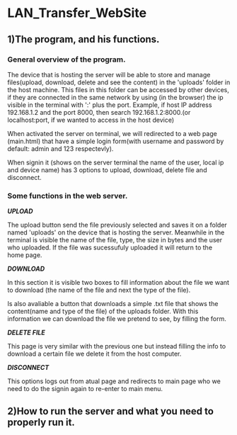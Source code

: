 # LAN_Transfer_WebSite

## 1)The program, and his functions.

### General overview of the program.
The device that is hosting the server will be able to store and manage files(upload, download, delete and see the content) in the 'uploads' folder in the host machine. This files in this folder can be accessed by other devices, if they are connected in the same network by using (in the browser) the ip visible in the terminal with ':' plus the port. Example, if host IP address 192.168.1.2 and the port 8000, then search 192.168.1.2:8000.(or localhost:port, if we wanted to access in the host device)

When activated the server on terminal, we will redirected to a web page (main.html) that have a simple login form(with username and password by default: admin and 123 respectevly).

When signin it (shows on the server terminal the name of the user, local ip and device name) has 3 options to upload, download, delete file and disconnect.

### Some functions in the web server.
***UPLOAD***

The upload button send the file previously selected and saves it on a folder named 'uploads' on the device that is hosting the server. Meanwhile in the terminal is visible the name of the file, type, the size in bytes and the user who uploaded.
If the file was sucessufuly uploaded it will return to the home page.

***DOWNLOAD***

In this section it is visible two boxes to fill information about the file we want to download (the name of the file and next the type of the file).

Is also avaliable a button that downloads a simple .txt file that shows the content(name and type of the file) of the uploads folder. With this information we can download the file we pretend to see, by filling the form.

***DELETE FILE***

This page is very similar with the previous one but instead filling the info to download a certain file we delete it from the host computer.

***DISCONNECT***

This options logs out from atual page and redirects to main page who we need to do the signin again to re-enter to main menu.

## 2)How to run the server and what you need to properly run it.
